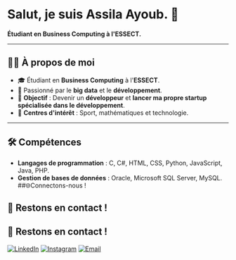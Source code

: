 # Salut, je suis Assila Ayoub. 👋  
**Étudiant en **Business Computing** à l'**ESSECT**.**

---

## 🙋‍♂️ À propos de moi
- 🎓 Étudiant en **Business Computing** à l'**ESSECT**.
- 🧮 Passionné par le **big data** et le **développement**.
- 🎯 **Objectif** : Devenir un **développeur** et **lancer ma propre startup spécialisée dans le développement**.
- 🎨 **Centres d'intérêt** : Sport, mathématiques et technologie.

---

## 🛠 Compétences
- **Langages de programmation** : C, C#, HTML, CSS, Python, JavaScript, Java, PHP.
- **Gestion de bases de données** : Oracle, Microsoft SQL Server, MySQL.
##🌐Connectons-nous !
## 🌟 Restons en contact !
## 🌟 Restons en contact !

[![LinkedIn](https://img.shields.io/badge/LinkedIn-0A66C2?style=for-the-badge&logo=linkedin&logoColor=white)](linkedin.com/in/ayoub-assila-288389301)
[![Instagram](https://img.shields.io/badge/Instagram-E4405F?style=for-the-badge&logo=instagram&logoColor=white)](https://www.instagram.com/)
[![Email](https://img.shields.io/badge/Email-D14836?style=for-the-badge&logo=gmail&logoColor=white)](mailto:ton.email@example.com)
